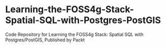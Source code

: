 # Learning-the-FOSS4g-Stack-Spatial-SQL-with-Postgres-PostGIS
Code Repository for Learning the FOSS4g Stack: Spatial SQL with Postgres/PostGIS, Published by Packt
